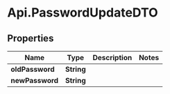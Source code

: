# Api.PasswordUpdateDTO

## Properties

Name | Type | Description | Notes
------------ | ------------- | ------------- | -------------
**oldPassword** | **String** |  | 
**newPassword** | **String** |  | 


